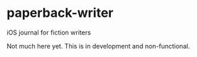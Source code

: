 paperback-writer
================

iOS journal for fiction writers

Not much here yet. This is in development and non-functional.
